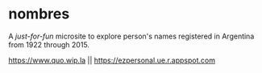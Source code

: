 # nombres

A _just-for-fun_ microsite to explore person's names registered in Argentina from 1922 through 2015.

https://www.quo.wip.la || https://ezpersonal.ue.r.appspot.com
